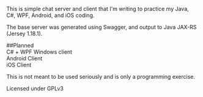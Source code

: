 This is simple chat server and client that I'm writing to practice my Java, C#, WPF, Android, and iOS coding.  
  
The base server was generated using Swagger, and output to Java JAX-RS (Jersey 1.18.1).  
  
##Planned  
C# + WPF Windows client  
Android Client  
iOS Client  

This is not meant to be used seriously and is only a programming exercise. 
  
Licensed under GPLv3
